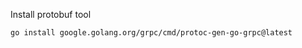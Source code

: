 Install protobuf tool


```bash
go install google.golang.org/grpc/cmd/protoc-gen-go-grpc@latest
```


